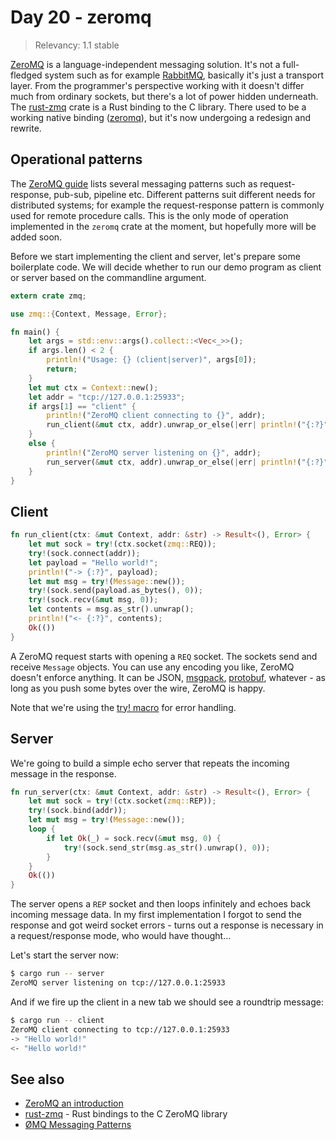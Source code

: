 # Day 20 - zeromq

> Relevancy: 1.1 stable

[ZeroMQ](http://zeromq.org/) is a language-independent messaging solution. It's not a full-fledged system such as for example [RabbitMQ](http://www.rabbitmq.com/), basically it's just a transport layer. From the programmer's perspective working with it doesn't differ much from ordinary sockets, but there's a lot of power hidden underneath. The [rust-zmq](https://github.com/erickt/rust-zmq) crate is a Rust binding to the C library. There used to be a working native binding ([zeromq](https://github.com/zeromq/zmq.rs)), but it's now undergoing a redesign and rewrite.

Operational patterns
--------------------

The [ZeroMQ guide](http://zguide.zeromq.org/page:all#Messaging-Patterns) lists several messaging patterns such as request-response, pub-sub, pipeline etc. Different patterns suit different needs for distributed systems; for example the request-response pattern is commonly used for remote procedure calls. This is the only mode of operation implemented in the `zeromq` crate at the moment, but hopefully more will be added soon.

Before we start implementing the client and server, let's prepare some boilerplate code. We will decide whether to run our demo program as client or server based on the commandline argument.

```rust
extern crate zmq;

use zmq::{Context, Message, Error};

fn main() {
    let args = std::env::args().collect::<Vec<_>>();
    if args.len() < 2 {
        println!("Usage: {} (client|server)", args[0]);
        return;
    }
    let mut ctx = Context::new();
    let addr = "tcp://127.0.0.1:25933";
    if args[1] == "client" {
        println!("ZeroMQ client connecting to {}", addr);
        run_client(&mut ctx, addr).unwrap_or_else(|err| println!("{:?}", err));
    }
    else {
        println!("ZeroMQ server listening on {}", addr);
        run_server(&mut ctx, addr).unwrap_or_else(|err| println!("{:?}", err));
    }
}
```


Client
------

```rust
fn run_client(ctx: &mut Context, addr: &str) -> Result<(), Error> {
    let mut sock = try!(ctx.socket(zmq::REQ));
    try!(sock.connect(addr));
    let payload = "Hello world!";
    println!("-> {:?}", payload);
    let mut msg = try!(Message::new());
    try!(sock.send(payload.as_bytes(), 0));
    try!(sock.recv(&mut msg, 0));
    let contents = msg.as_str().unwrap();
    println!("<- {:?}", contents);
    Ok(())
}
```

A ZeroMQ request starts with opening a `REQ` socket. The sockets send and receive `Message` objects. You can use any encoding you like, ZeroMQ doesn't enforce anything. It can be JSON, [msgpack](https://github.com/mneumann/rust-msgpack), [protobuf](https://github.com/stepancheg/rust-protobuf), whatever - as long as you push some bytes over the wire, ZeroMQ is happy.

Note that we're using the [try! macro](http://doc.rust-lang.org/std/result/#the-try!-macro) for error handling.

Server
------

We're going to build a simple echo server that repeats the incoming message in the response.

```rust
fn run_server(ctx: &mut Context, addr: &str) -> Result<(), Error> {
    let mut sock = try!(ctx.socket(zmq::REP));
    try!(sock.bind(addr));
    let mut msg = try!(Message::new());
    loop {
        if let Ok(_) = sock.recv(&mut msg, 0) {
            try!(sock.send_str(msg.as_str().unwrap(), 0));
        }
    }
    Ok(())
}
```

The server opens a `REP` socket and then loops infinitely and echoes back incoming message data. In my first implementation I forgot to send the response and got weird socket errors - turns out a response is necessary in a request/response mode, who would have thought...

Let's start the server now:

```sh
$ cargo run -- server
ZeroMQ server listening on tcp://127.0.0.1:25933
```

And if we fire up the client in a new tab we should see a roundtrip message:

```sh
$ cargo run -- client
ZeroMQ client connecting to tcp://127.0.0.1:25933
-> "Hello world!"
<- "Hello world!"
```

See also
--------

* [ZeroMQ an introduction](http://nichol.as/zeromq-an-introduction)
* [rust-zmq](https://github.com/erickt/rust-zmq) - Rust bindings to the C ZeroMQ library
* [ØMQ Messaging Patterns](http://learning-0mq-with-pyzmq.readthedocs.org/en/latest/pyzmq/patterns/patterns.html)
